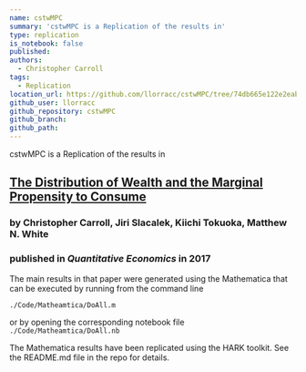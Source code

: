 ```yaml
---
name: cstwMPC
summary: 'cstwMPC is a Replication of the results in'
type: replication
is_notebook: false
published:
authors:
  - Christopher Carroll
tags:
  - Replication
location_url: https://github.com/llorracc/cstwMPC/tree/74db665e122e2eab60f2f84205d887a65c4884d7
github_user: llorracc
github_repository: cstwMPC
github_branch:
github_path:
---
```


cstwMPC is a Replication of the results in

## [The Distribution of Wealth and the Marginal Propensity to Consume](http://econ.jhu.edu/people/ccarroll/papers/cstwMPC)

### by Christopher Carroll, Jiri Slacalek, Kiichi Tokuoka, Matthew N. White

### published in _Quantitative Economics_ in 2017

The main results in that paper were generated using the Mathematica that can be executed by running from the command line

`./Code/Matheamtica/DoAll.m`

or by opening the corresponding notebook file `./Code/Matheamtica/DoAll.nb`

The Mathematica results have been replicated using the HARK toolkit. See the README.md file in the repo for details.
